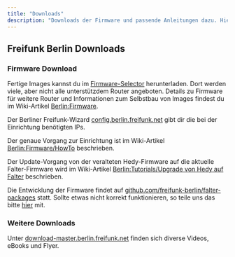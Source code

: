 ```yaml
---
title: "Downloads"
description: "Downloads der Firmware und passende Anleitungen dazu. Hier gibt es alles, was du brauchst um deinen eigenen Freifunk Knoten einzurichten."
---
```


## Freifunk Berlin Downloads

### Firmware Download

Fertige Images kannst du im [Firmware-Selector](https://selector.berlin.freifunk.net/) herunterladen. Dort werden viele, aber nicht alle unterstützdem Router angeboten. Details zu Firmware für weitere Router und Informationen zum Selbstbau von Images findest du im Wiki-Artikel [Berlin:Firmware](https://wiki.freifunk.net/Berlin:Firmware).

Der Berliner Freifunk-Wizard [config.berlin.freifunk.net](https://config.berlin.freifunk.net) gibt dir die bei der Einrichtung benötigten IPs.

Der genaue Vorgang zur Einrichtung ist im Wiki-Artikel [Berlin:Firmware/HowTo](https://wiki.freifunk.net/Berlin:Firmware/HowTo) beschrieben.

Der Update-Vorgang von der veralteten Hedy-Firmware auf die aktuelle Falter-Firmware wird im Wiki-Artikel [Berlin:Tutorials/Upgrade von Hedy auf Falter](https://wiki.freifunk.net/Berlin:Tutorials/Upgrade_von_Hedy_auf_Falter) beschrieben.

Die Entwicklung der Firmware findet auf [github.com/freifunk-berlin/falter-packages](https://github.com/freifunk-berlin/falter-packages) statt. Sollte etwas nicht korrekt funktionieren, so teile uns das bitte [hier](https://github.com/freifunk-berlin/falter-packages/issues/new) mit.

### Weitere Downloads

Unter [download-master.berlin.freifunk.net](https://download-master.berlin.freifunk.net/) finden sich diverse Videos, eBooks und Flyer.
